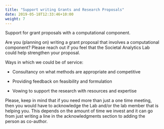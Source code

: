 ```yaml
---
title: "Support writing Grants and Research Proposals"
date: 2019-05-18T12:33:46+10:00
weight: 7
---
```


Support for grant proposals with a computational component.
<!--more-->

Are you (planning on) writing a grant proposal that involves a computational component? Please reach out if you feel that the Societal Analytics Lab could help strengthen your proposal.

Ways in which we could be of service:

* Consultancy on what methods are appropriate and competitive

* Providing feedback on feasibility and formulation

* Vowing to support the research with resources and expertise

Please, keep in mind that if you need more than just a one time meeting, then you would have to acknowledge the Lab and/or the lab member that is helping you. This depends on the amount of time we invest and it can go from just writing a line in the acknowledgments section to adding the person as co-author.